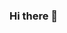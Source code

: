 ### Hi there 👋

<!--
**ronincampbell/ronincampbell** is a ✨ _special_ ✨ repository because its `README.md` (this file) appears on your GitHub profile.

Here are some ideas to get you started:

- 🔭 I’m currently working on: 3D Village for UTS Computer Graphics
- 🌱 I’m currently learning: ThreeJS, C++, SQL
- 📫 How to reach me: ronincampbell3@gmail.com OR ronin@testpattern.games
- 🌐 Check out my website: https://testpattern.games
- 😄 Pronouns: He/They
- 🎮 Currently Playing: Helldivers 2 & The Magic Circle
-->
